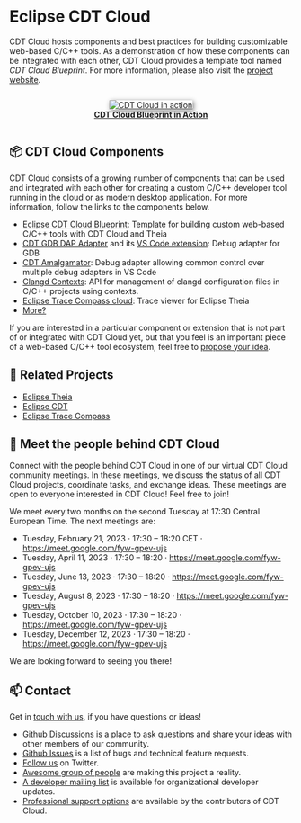 # Eclipse CDT Cloud

CDT Cloud hosts components and best practices for building customizable web-based C/C++ tools.
As a demonstration of how these components can be integrated with each other, CDT Cloud provides a template tool named *CDT Cloud Blueprint*. For more information, please also visit the [project website](https://www.eclipse.org/cdt-cloud).

<div width="85%" align="center" style="padding-top:1em; padding-bottom:1em;">
  <a href="https://www.eclipse.org/cdt-cloud">
  <img src="https://www.eclipse.org/cdt-cloud/images/diagramanimated.gif" alt="CDT Cloud in action" style="border-radius:1%; box-shadow: 2px 2px 8px gray" />
  <br/><b>CDT Cloud Blueprint in Action</b>
  </a>
</div>

## 📦 CDT Cloud Components

CDT Cloud consists of a growing number of components that can be used and integrated with each other for creating a custom C/C++ developer tool running in the cloud or as modern desktop application.
For more information, follow the links to the components below.

  * [Eclipse CDT Cloud Blueprint](https://github.com/eclipse-cdt-cloud/cdt-cloud-blueprint): Template for building custom web-based C/C++ tools with CDT Cloud and Theia
  * [CDT GDB DAP Adapter](https://github.com/eclipse-cdt-cloud/cdt-gdb-adapter) and its [VS Code extension](https://github.com/eclipse-cdt-cloud/cdt-gdb-vscode): Debug adapter for GDB
  * [CDT Amalgamator](https://github.com/eclipse-cdt-cloud/cdt-amalgamator): Debug adapter allowing common control over multiple debug adapters in VS Code
  * [Clangd Contexts](https://github.com/eclipse-cdt-cloud/clangd-contexts): API for management of clangd configuration files in C/C++ projects using contexts.
  * [Eclipse Trace Compass.cloud](https://github.com/eclipse-cdt-cloud/theia-trace-extension): Trace viewer for Eclipse Theia
  * [More?](https://github.com/eclipse-cdt-cloud/cdt-cloud/discussions/categories/ideas)

If you are interested in a particular component or extension that is not part of or integrated with CDT Cloud yet, but that you feel is an important piece of a web-based C/C++ tool ecosystem, feel free to [propose your idea](https://github.com/eclipse-cdt-cloud/cdt-cloud/discussions/categories/ideas).

## 👥 Related Projects

  * [Eclipse Theia](https://theia-ide.org)
  * [Eclipse CDT](https://www.eclipse.org/cdt)
  * [Eclipse Trace Compass](https://www.eclipse.org/tracecompass)

## 🤝 Meet the people behind CDT Cloud

Connect with the people behind CDT Cloud in one of our virtual CDT Cloud community meetings.
In these meetings, we discuss the status of all CDT Cloud projects, coordinate tasks, and exchange ideas.
These meetings are open to everyone interested in CDT Cloud! Feel free to join!

We meet every two months on the second Tuesday at 17:30 Central European Time.
The next meetings are:

  * Tuesday, February 21, 2023 · 17:30 – 18:20 CET · <https://meet.google.com/fyw-gpev-ujs>
  * Tuesday, April 11, 2023 · 17:30 – 18:20 · <https://meet.google.com/fyw-gpev-ujs>
  * Tuesday, June 13, 2023 · 17:30 – 18:20 · <https://meet.google.com/fyw-gpev-ujs>
  * Tuesday, August 8, 2023 · 17:30 – 18:20 · <https://meet.google.com/fyw-gpev-ujs>
  * Tuesday, October 10, 2023 · 17:30 – 18:20 · <https://meet.google.com/fyw-gpev-ujs>
  * Tuesday, December 12, 2023 · 17:30 – 18:20 · <https://meet.google.com/fyw-gpev-ujs>

We are looking forward to seeing you there!

## 📫 Contact

Get in [touch with us](https://www.eclipse.org/cdt-cloud/contact), if you have questions or ideas!

  * [Github Discussions](https://github.com/eclipse-cdt-cloud/cdt-cloud/discussions) is a place to ask questions and share your ideas with other members of our community.
  * [Github Issues](https://github.com/eclipse-cdt-cloud/cdt-cloud/issues) is a list of bugs and technical feature requests.
  * [Follow us](https://twitter.com/cdtcloud) on Twitter.
  * [Awesome group of people](https://projects.eclipse.org/projects/ecd.cdt-cloud/who) are making this project a reality.
  * [A developer mailing list](https://accounts.eclipse.org/mailing-list/cdt-cloud-dev) is available for organizational developer updates.
  * [Professional support options](https://www.eclipse.org/cdt-cloud/support/) are available by the contributors of CDT Cloud.
